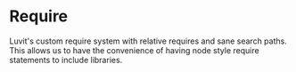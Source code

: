 # Require

Luvit's custom require system with relative requires and sane search paths.  
This allows us to have the convenience of having node style require statements to include libraries. 
